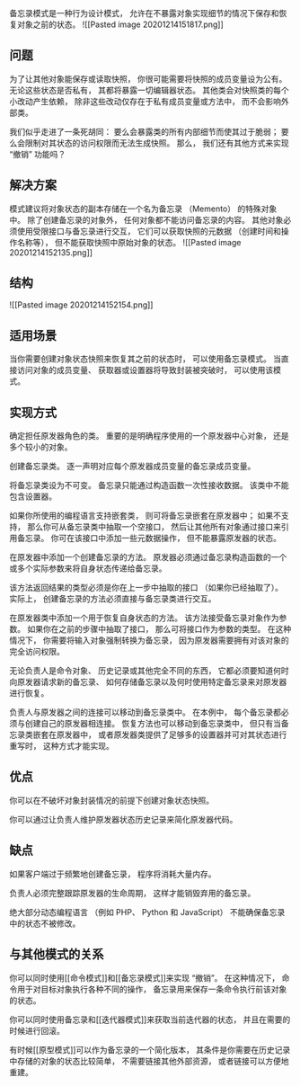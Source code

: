 备忘录模式是一种行为设计模式， 允许在不暴露对象实现细节的情况下保存和恢复对象之前的状态。
![[Pasted image 20201214151817.png]]

## 问题
为了让其他对象能保存或读取快照， 你很可能需要将快照的成员变量设为公有。 无论这些状态是否私有， 其都将暴露一切编辑器状态。 其他类会对快照类的每个小改动产生依赖， 除非这些改动仅存在于私有成员变量或方法中， 而不会影响外部类。

我们似乎走进了一条死胡同： 要么会暴露类的所有内部细节而使其过于脆弱； 要么会限制对其状态的访问权限而无法生成快照。 那么， 我们还有其他方式来实现 “撤销” 功能吗？

## 解决方案

模式建议将对象状态的副本存储在一个名为备忘录 （Memento） 的特殊对象中。 除了创建备忘录的对象外， 任何对象都不能访问备忘录的内容。 其他对象必须使用受限接口与备忘录进行交互， 它们可以获取快照的元数据 （创建时间和操作名称等）， 但不能获取快照中原始对象的状态。
![[Pasted image 20201214152135.png]]

## 结构

![[Pasted image 20201214152154.png]]


## 适用场景
当你需要创建对象状态快照来恢复其之前的状态时， 可以使用备忘录模式。
当直接访问对象的成员变量、 获取器或设置器将导致封装被突破时， 可以使用该模式。
## 实现方式


确定担任原发器角色的类。 重要的是明确程序使用的一个原发器中心对象， 还是多个较小的对象。

创建备忘录类。 逐一声明对应每个原发器成员变量的备忘录成员变量。

将备忘录类设为不可变。 备忘录只能通过构造函数一次性接收数据。 该类中不能包含设置器。

如果你所使用的编程语言支持嵌套类， 则可将备忘录嵌套在原发器中； 如果不支持， 那么你可从备忘录类中抽取一个空接口， 然后让其他所有对象通过接口来引用备忘录。 你可在该接口中添加一些元数据操作， 但不能暴露原发器的状态。

在原发器中添加一个创建备忘录的方法。 原发器必须通过备忘录构造函数的一个或多个实际参数来将自身状态传递给备忘录。

该方法返回结果的类型必须是你在上一步中抽取的接口 （如果你已经抽取了）。 实际上， 创建备忘录的方法必须直接与备忘录类进行交互。

在原发器类中添加一个用于恢复自身状态的方法。 该方法接受备忘录对象作为参数。 如果你在之前的步骤中抽取了接口， 那么可将接口作为参数的类型。 在这种情况下， 你需要将输入对象强制转换为备忘录， 因为原发器需要拥有对该对象的完全访问权限。

无论负责人是命令对象、 历史记录或其他完全不同的东西， 它都必须要知道何时向原发器请求新的备忘录、 如何存储备忘录以及何时使用特定备忘录来对原发器进行恢复。

负责人与原发器之间的连接可以移动到备忘录类中。 在本例中， 每个备忘录都必须与创建自己的原发器相连接。 恢复方法也可以移动到备忘录类中， 但只有当备忘录类嵌套在原发器中， 或者原发器类提供了足够多的设置器并可对其状态进行重写时， 这种方式才能实现。
## 优点
你可以在不破坏对象封装情况的前提下创建对象状态快照。

你可以通过让负责人维护原发器状态历史记录来简化原发器代码。
## 缺点
如果客户端过于频繁地创建备忘录， 程序将消耗大量内存。

负责人必须完整跟踪原发器的生命周期， 这样才能销毁弃用的备忘录。

绝大部分动态编程语言 （例如 PHP、 Python 和 JavaScript） 不能确保备忘录中的状态不被修改。
## 与其他模式的关系


你可以同时使用[[命令模式]]和[[备忘录模式]]来实现 “撤销”。 在这种情况下， 命令用于对目标对象执行各种不同的操作， 备忘录用来保存一条命令执行前该对象的状态。

你可以同时使用备忘录和[[迭代器模式]]来获取当前迭代器的状态， 并且在需要的时候进行回滚。

有时候[[原型模式]]可以作为备忘录的一个简化版本， 其条件是你需要在历史记录中存储的对象的状态比较简单， 不需要链接其他外部资源， 或者链接可以方便地重建。